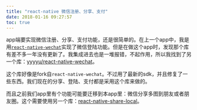 ```yaml
---
title: "react-native 微信注册、分享、支付"
date: 2018-01-16 09:27:57
toc: true
---
```


app端要实现微信注册、分享、支付功能，还是很简单的。在上一个app中，我是用[`react-native-wechat`](https://github.com/yorkie/react-native-wechat)实现了微信登陆功能。但是在做这个app时，发现那个库有差不多一年没有更新了。我集成进去也是一堆报错，不起作用，所以我找到了另一个库：[yyyyu/react-native-wechat](https://github.com/yyyyu/react-native-wechat)。

这个库好像是fork自`react-native-wechat`。不过用了最新的sdk，并且修复了一些东西。我们现在的分享、登陆、支付都是采用这个库来做的。

而且之前我们app里有个功能可能要迁移到本app里：微信分享多图到朋友或者朋友圈。这个需要使用另一个库：[react-native-share-local](https://github.com/kmlidc/react-native-share-local)。